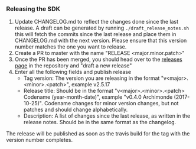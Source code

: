 ### Releasing the SDK
1. Update CHANGELOG.md to reflect the changes done since the last release.
    A draft can be generated by running `./draft_release_notes.sh` this will fetch the commits since the last release and place them in CHANGELOG.md with the next version.
    Please ensure that this version number matches the one you want to release.
2. Create a PR to master with the name "RELEASE \<major.minor.patch\>"
3. Once the PR has been merged, you should head over to the [releases page](https://github.com/schibsted/account-sdk-android/releases) in the repository and "draft a new release"
4. Enter all the following fields and publish release
    - Tag version: The version you are releasing in the format "v&lt;major&gt;.&lt;minor&gt;.&lt;patch&gt;", example v2.5.17
    - Release title: Should be in the format "v&lt;major&gt;.&lt;minor&gt;.&lt;patch&gt; Codename (year-month-date)", example "v0.4.0 Archimonde (2017-10-25)". Codename changes for minor version changes, but not patches and should change alphabetically.
    - Description: A list of changes since the last release, as written in the release notes. Should be in the same format as the changelog.

The release will be published as soon as the travis build for the tag with the version number completes.
